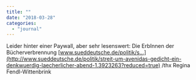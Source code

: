 ```yaml
---
title: ""
date: "2018-03-28"
categories: 
  - "journal"
---
```


Leider hinter einer Paywall, aber sehr lesenswert: Die ErbInnen der Bücherverbrennung [www.sueddeutsche.de/politik/s...](http://www.sueddeutsche.de/politik/streit-um-avenidas-gedicht-ein-denkwuerdig-laecherlicher-abend-1.3923263?reduced=true) /thx Regina Fendl-Wittenbrink
